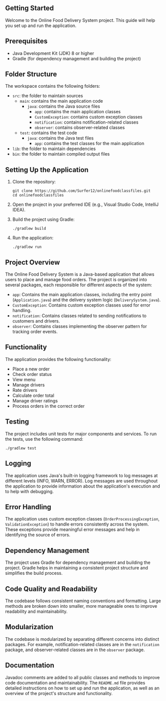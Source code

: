 ## Getting Started

Welcome to the Online Food Delivery System project. This guide will help you set up and run the application.

## Prerequisites

- Java Development Kit (JDK) 8 or higher
- Gradle (for dependency management and building the project)

## Folder Structure

The workspace contains the following folders:

- `src`: the folder to maintain sources
  - `main`: contains the main application code
    - `java`: contains the Java source files
      - `app`: contains the main application classes
      - `CustomException`: contains custom exception classes
      - `notification`: contains notification-related classes
      - `observer`: contains observer-related classes
  - `test`: contains the test code
    - `java`: contains the Java test files
      - `app`: contains the test classes for the main application
- `lib`: the folder to maintain dependencies
- `bin`: the folder to maintain compiled output files

## Setting Up the Application

1. Clone the repository:
   ```
   git clone https://github.com/Surfer12/onlinefoodclassfiles.git
   cd onlinefoodclassfiles
   ```

2. Open the project in your preferred IDE (e.g., Visual Studio Code, IntelliJ IDEA).

3. Build the project using Gradle:
   ```
   ./gradlew build
   ```

4. Run the application:
   ```
   ./gradlew run
   ```

## Project Overview

The Online Food Delivery System is a Java-based application that allows users to place and manage food orders. The project is organized into several packages, each responsible for different aspects of the system:

- `app`: Contains the main application classes, including the entry point (`Application.java`) and the delivery system logic (`DeliverySystem.java`).
- `CustomException`: Contains custom exception classes used for error handling.
- `notification`: Contains classes related to sending notifications to customers and drivers.
- `observer`: Contains classes implementing the observer pattern for tracking order events.

## Functionality

The application provides the following functionality:

- Place a new order
- Check order status
- View menu
- Manage drivers
- Rate drivers
- Calculate order total
- Manage driver ratings
- Process orders in the correct order

## Testing

The project includes unit tests for major components and services. To run the tests, use the following command:
```
./gradlew test
```

## Logging

The application uses Java's built-in logging framework to log messages at different levels (INFO, WARN, ERROR). Log messages are used throughout the application to provide information about the application's execution and to help with debugging.

## Error Handling

The application uses custom exception classes (`OrderProcessingException`, `ValidationException`) to handle errors consistently across the system. These exceptions provide meaningful error messages and help in identifying the source of errors.

## Dependency Management

The project uses Gradle for dependency management and building the project. Gradle helps in maintaining a consistent project structure and simplifies the build process.

## Code Quality and Readability

The codebase follows consistent naming conventions and formatting. Large methods are broken down into smaller, more manageable ones to improve readability and maintainability.

## Modularization

The codebase is modularized by separating different concerns into distinct packages. For example, notification-related classes are in the `notification` package, and observer-related classes are in the `observer` package.

## Documentation

Javadoc comments are added to all public classes and methods to improve code documentation and maintainability. The `README.md` file provides detailed instructions on how to set up and run the application, as well as an overview of the project's structure and functionality.
